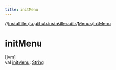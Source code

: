 ```yaml
---
title: initMenu
---
```

//[InstaKiller](../../../index.html)/[io.github.instakiller.utils](../index.html)/[Menus](index.html)/[initMenu](init-menu.html)



# initMenu



[jvm]\
val [initMenu](init-menu.html): [String](https://kotlinlang.org/api/latest/jvm/stdlib/kotlin/-string/index.html)




